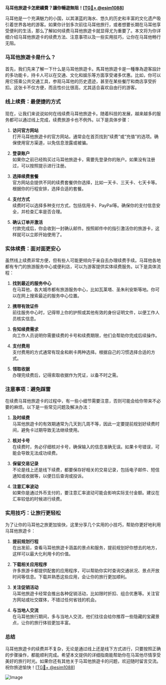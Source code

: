 **马耳他旅遊卡怎麽續費？讓你暢遊無阻！[[TG💪+ @esim1088](https://t.me/s/esim1088)]**

马耳他是一个充满魅力的小国，以其湛蓝的海水、悠久的历史和丰富的文化遗产吸引着世界各地的游客。如果你计划多次前往马耳他旅行，或者想要长期在马耳他享受便利的生活，那么了解如何续费马耳他旅遊卡就显得尤为重要了。本文将为你详细介绍马耳他旅遊卡的续费方法、注意事项以及一些实用技巧，让你在马耳他畅行无阻。

### 马耳他旅遊卡是什么？

首先，我们先来了解一下什么是马耳他旅遊卡。馬耳他旅遊卡是一種專為遊客設計的多功能卡，持卡人可以在交通、文化和娱乐等方面享受诸多优惠。比如，你可以用它搭乘公共交通工具，参观马耳他的历史遗迹，甚至在某些餐厅和商店享受折扣。这张卡不仅方便，而且性价比很高，尤其适合喜欢自由行的游客。

### 线上续费：最便捷的方式

现在，让我们来说说如何在线续费马耳他旅遊卡。随着科技的发展，越来越多的服务都可以通过线上完成，续费旅游卡也不例外。以下是具体步骤：

1. **访问官方网站**  
   打开马耳他旅遊卡的官方网站，通常会在首页找到“续费”或“充值”的选项。确保使用官方渠道，以免信息泄露或被骗。

2. **登录账户**  
   如果你之前已经购买过马耳他旅遊卡，需要先登录你的账户。如果没有注册过，可以按照提示进行注册。

3. **选择续费套餐**  
   官方网站会提供不同的续费套餐供你选择，比如一天卡、三天卡、七天卡等。根据你的行程安排，选择合适的套餐。

4. **支付方式**  
   续费时可以选择多种支付方式，包括信用卡、PayPal等。确保你的支付信息安全，并检查汇率是否合理。

5. **确认订单并激活**  
   付款完成后，你会收到一封确认邮件。按照邮件中的指引激活你的旅游卡，这样就可以立即开始使用了。

### 实体续费：面对面更安心

虽然线上续费非常方便，但有些人可能更倾向于亲自去办理续费手续。马耳他各地都有专门的旅游服务中心或便利店，可以为游客提供实体续费服务。以下是具体流程：

1. **找到最近的服务中心**  
   在马耳他，各大城市都有旅游服务中心，比如瓦莱塔、圣朱利安斯等地。你可以在网上搜索最近的服务中心位置。

2. **携带有效证件**  
   前往服务中心时，记得带上你的护照或其他有效的身份证明文件，以便工作人员核实信息。

3. **告知续费需求**  
   向工作人员说明你需要续费的卡号和续费期限，他们会帮助你完成后续操作。

4. **支付费用**  
   支付费用的方式通常有现金和刷卡两种选择。根据自己的习惯选择合适的方式。

5. **领取收据**  
   办理完续费后，记得索取收据作为凭证，以备不时之需。

### 注意事项：避免踩雷

在续费马耳他旅遊卡的过程中，有一些小细节需要注意，否则可能会给你带来不必要的麻烦。以下是一些常见问题及解决办法：

1. **及时续费**  
   马耳他旅遊卡的有效期通常为几天到几周不等，因此一定要提前规划好续费时间，避免卡过期导致无法继续使用。

2. **核对卡号**  
   在续费时，务必仔细核对卡号，确保输入的信息准确无误。如果卡号错误，可能会导致无法成功续费。

3. **保留交易记录**  
   不论是线上还是线下续费，都要保存好相关的交易记录，包括电子邮件、短信通知或收据等，以便日后查询或投诉。

4. **注意汇率波动**  
   如果你是通过外币支付的，要注意汇率波动可能会影响实际支付金额。建议在汇率较低的时候进行续费。

### 实用技巧：让旅行更轻松

为了让你的马耳他之旅更加愉快，这里分享几个实用的小技巧，帮助你更好地利用马耳他旅遊卡：

1. **提前规划行程**  
   在出发前，查看马耳他旅遊卡涵盖的景点和服务，提前规划好你想去的地方，这样可以最大化利用卡的价值。

2. **下载相关应用程序**  
   许多旅游卡都提供配套的应用程序，可以帮助你实时查询交通状况、景点开放时间等信息。下载并熟悉这些应用，会让你的旅行更加顺利。

3. **关注促销活动**  
   马耳他旅遊卡经常会推出各种促销活动，比如限时折扣、组合优惠等。关注官方网站或社交媒体，不错过任何省钱的机会。

4. **与当地人交流**  
   在马耳他旅行期间，多与当地人交流，他们往往会给你推荐一些隐藏的宝藏景点，让你的旅行体验更加丰富。

### 总结

马耳他旅遊卡的续费并不复杂，无论是通过线上还是线下方式进行，只要按照正确的步骤操作，都能顺利完成。希望本文提供的详细指南能帮助你在马耳他尽情享受美好的旅行时光。如果你还有其他关于马耳他旅遊卡的问题，欢迎随时留言交流。祝你旅途愉快！[[TG💪+ @esim1088](https://t.me/s/esim1088)] 

![Image](https://i.postimg.cc/4NQfJmqS/Snipaste-2025-05-13-00-14-12.png)